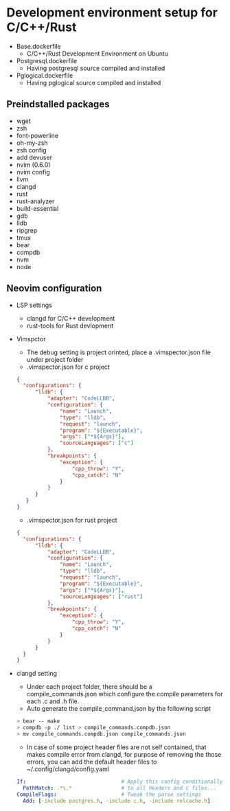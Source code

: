 # Development environment setup for C/C++/Rust
- Base.dockerfile
  * C/C++/Rust Development Environment on Ubuntu
- Postgresql.dockerfile
  * Having postgresql source compiled and installed
- Pglogical.dockerfile
  * Having pglogical source compiled and installed
  
## Preindstalled packages

- wget
- zsh
- font-powerline
- oh-my-zsh
- zsh config
- add devuser
- nvim (0.6.0)
- nvim config
- llvm
- clangd
- rust
- rust-analyzer
- build-essential
- gdb
- lldb
- ripgrep
- tmux
- bear
- compdb
- nvm
- node

## Neovim configuration

- LSP settings
  * clangd for C/C++ development
  * rust-tools for Rust devlopment
- Vimspctor
  * The debug setting is project orinted, place a .vimspector.json file under project folder
  * .vimspector.json for c project
  
  ```json
  {
    "configurations": {
        "lldb": {
            "adapter": "CodeLLDB",
            "configuration": {
                "name": "Launch",
                "type": "lldb",
                "request": "launch",
                "program": "${Executable}",
                "args": ["*${Args}"],
                "sourceLanguages": ["c"]
            },
            "breakpoints": {
                "exception": {
                    "cpp_throw": "Y",
                    "cpp_catch": "N"
                }
            }
        }
     }
  }
  ```
  * .vimspector.json for rust project
  
  ```json
  {
    "configurations": {
        "lldb": {
            "adapter": "CodeLLDB",
            "configuration": {
                "name": "Launch",
                "type": "lldb",
                "request": "launch",
                "program": "${Executable}",
                "args": ["*${Args}"],
                "sourceLanguages": ["rust"]
            },
            "breakpoints": {
                "exception": {
                    "cpp_throw": "Y",
                    "cpp_catch": "N"
                }
            }
        }
    }
  }
  ```
  
- clangd setting
  * Under each project folder, there should be a compile_commands.json which configure the compile parameters for each .c and .h file.
  * Auto generate the compile_command.json by the following script
   
  ```bash
  > bear -- make
  > compdb -p ./ list > compile_commands.compdb.json
  > mv compile_commands.compdb.json compile_commands.json
  ```   
  
  * In case of some project header files are not self contained, that makes compile error from clangd, for purpose of removing the those errors, you can add the default header files to ~/.config/clangd/config.yaml
  
  ```yaml
  If:                               # Apply this config conditionally
    PathMatch: .*\.*                # to all headers and c files...
  CompileFlags:                     # Tweak the parse settings
    Add: [-include postgres.h, -include c.h, -include relcache.h]

  ```
  
   
  


